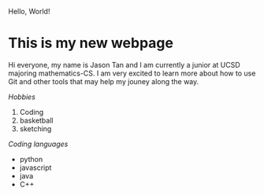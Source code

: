 Hello, World!

# This is my new webpage
Hi everyone, my name is Jason Tan and I am currently a junior at UCSD majoring mathematics-CS. I am very excited to learn more about how to use Git
and other tools that may help my jouney along the way. 

*Hobbies*
1. Coding
2. basketball
3. sketching

*Coding languages*
- python
- javascript
- java
- C++


